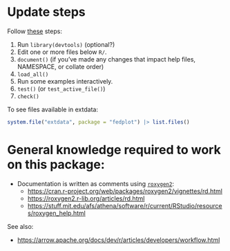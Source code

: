# Update steps

Follow [these](https://r-pkgs.org/Code.html#constant-health-checks) steps:

1. Run `library(devtools)` (optional?)
1. Edit one or more files below `R/`.
1. `document()` (if you’ve made any changes that impact help files, NAMESPACE, or collate order)
1. `load_all()`
1. Run some examples interactively.
1. `test()` (or `test_active_file()`)
1. `check()`



To see files available in extdata:

```R
system.file("extdata", package = "fedplot") |> list.files()

```





# General knowledge required to work on this package:

- Documentation is written as comments using [`roxygen2`](https://cran.r-project.org/web/packages/roxygen2/vignettes/roxygen2.html):
	- https://cran.r-project.org/web/packages/roxygen2/vignettes/rd.html
	- https://roxygen2.r-lib.org/articles/rd.html
	- https://stuff.mit.edu/afs/athena/software/r/current/RStudio/resources/roxygen_help.html



See also:

- https://arrow.apache.org/docs/dev/r/articles/developers/workflow.html